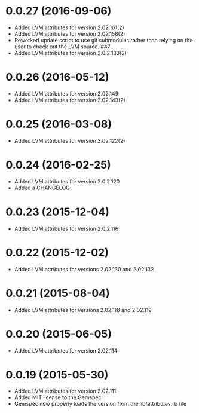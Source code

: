 # 0.0.27 (2016-09-06)
- Added LVM attributes for version 2.02.161(2)
- Added LVM attributes for version 2.02.158(2)
- Reworked update script to use git submodules rather than relying on the user
  to check out the LVM source. #47
- Added LVM attributes for version 2.0.2.133(2)

# 0.0.26 (2016-05-12)
- Added LVM attributes for version 2.02.149
- Added LVM attributes for version 2.02.143(2)

# 0.0.25 (2016-03-08)
- Added LVM attributes for version 2.02.122(2)

# 0.0.24 (2016-02-25)
- Added LVM attributes for version 2.0.2.120
- Added a CHANGELOG

# 0.0.23 (2015-12-04)
- Added LVM attributes for version 2.0.2.116

# 0.0.22 (2015-12-02)
- Added LVM attributes for versions 2.02.130 and 2.02.132

# 0.0.21 (2015-08-04)
- Added LVM attributes for versions 2.02.118 and 2.02.119

# 0.0.20 (2015-06-05)
- Added LVM attributes for version 2.02.114

# 0.0.19 (2015-05-30)
- Added LVM attributes for version 2.02.111
- Added MIT license to the Gemspec
- Gemspec now properly loads the version from the lib/attributes.rb file

